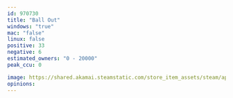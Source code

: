 ```yaml
---
id: 970730
title: "Ball Out"
windows: "true"
mac: "false"
linux: false
positive: 33
negative: 6
estimated_owners: "0 - 20000"
peak_ccu: 0

image: https://shared.akamai.steamstatic.com/store_item_assets/steam/apps/970730/header.jpg?t=1575289344
opinions:
---
```

